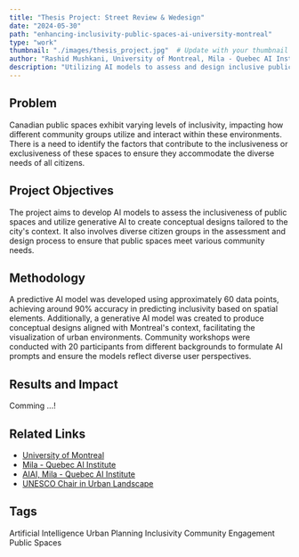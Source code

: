 ```yaml
---
title: "Thesis Project: Street Review & Wedesign"
date: "2024-05-30"
path: "enhancing-inclusivity-public-spaces-ai-university-montreal"
type: "work"
thumbnail: "./images/thesis_project.jpg"  # Update with your thumbnail image path
author: "Rashid Mushkani, University of Montreal, Mila - Quebec AI Institute"
description: "Utilizing AI models to assess and design inclusive public spaces in Montreal, fostering community engagement and urban improvement."
---
```


## Problem

Canadian public spaces exhibit varying levels of inclusivity, impacting how different community groups utilize and interact within these environments. There is a need to identify the factors that contribute to the inclusiveness or exclusiveness of these spaces to ensure they accommodate the diverse needs of all citizens.

## Project Objectives

The project aims to develop AI models to assess the inclusiveness of public spaces and utilize generative AI to create conceptual designs tailored to the city's context. It also involves diverse citizen groups in the assessment and design process to ensure that public spaces meet various community needs.

## Methodology

A predictive AI model was developed using approximately 60 data points, achieving around 90% accuracy in predicting inclusivity based on spatial elements. Additionally, a generative AI model was created to produce conceptual designs aligned with Montreal's context, facilitating the visualization of urban environments. Community workshops were conducted with 20 participants from different backgrounds to formulate AI prompts and ensure the models reflect diverse user perspectives.

## Results and Impact

Comming ...!


## Related Links

- [University of Montreal](https://www.umontreal.ca/)
- [Mila - Quebec AI Institute](https://mila.quebec/en)
- [AIAI, Mila - Quebec AI Institute](https://mila.quebec/en/ai4humanity/applied-projects/artificial-intelligence-alignment-for-inclusion-aiai)
- [UNESCO Chair in Urban Landscape](https://unesco-studio.umontreal.ca/)


## Tags

<div class="tags">
  <span class="tag">Artificial Intelligence</span>
  <span class="tag">Urban Planning</span>
  <span class="tag">Inclusivity</span>
  <span class="tag">Community Engagement</span>
  <span class="tag">Public Spaces</span>
</div>
